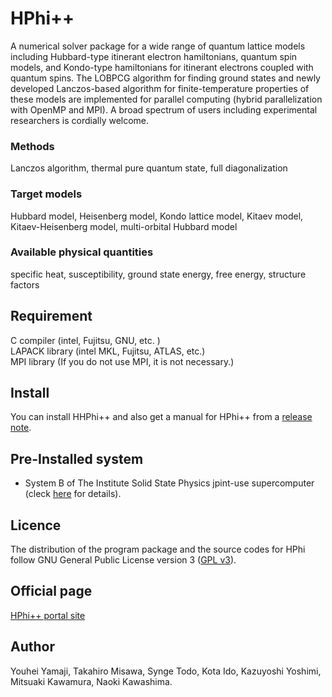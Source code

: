 HPhi++
======

A numerical solver package for a wide range of quantum lattice models including Hubbard-type itinerant electron hamiltonians, 
quantum spin models, and Kondo-type hamiltonians for itinerant electrons coupled with quantum spins. 
The LOBPCG algorithm for finding ground states and newly developed Lanczos-based algorithm 
for finite-temperature properties of these models are implemented for parallel computing 
(hybrid parallelization with OpenMP and MPI). 
A broad spectrum of users including experimental researchers is cordially welcome.

### Methods
Lanczos algorithm, thermal pure quantum state, full diagonalization  

### Target models
Hubbard model, Heisenberg model, Kondo lattice model, Kitaev model, Kitaev-Heisenberg model, multi-orbital Hubbard model

### Available physical quantities
specific heat, susceptibility, ground state energy, free energy, structure factors


## Requirement
C compiler (intel, Fujitsu, GNU, etc. )  
LAPACK library (intel MKL, Fujitsu, ATLAS, etc.)  
MPI library (If you do not use MPI, it is not necessary.)

## Install

You can install HHPhi++ and also get a manual for HPhi++ from a [release note](https://github.com/mitsuaki1987/HPhiplusplus/releases).

## Pre-Installed system
- System B of The Institute Solid State Physics jpint-use supercomputer (cleck [here](http://www.issp.u-tokyo.ac.jp/supercom/visitor/x92nxz/hphi) for details).

## Licence

The distribution of the program package and the source codes for HPhi follow GNU General Public License version 3 ([GPL v3](http://www.gnu.org/licenses/gpl-3.0.en.html)). 

## Official page
[HPhi++ portal site](https://mitsuaki1987.github.io/HPhiplusplus/index_en.html)

## Author
Youhei Yamaji, Takahiro Misawa, Synge Todo, Kota Ido, Kazuyoshi Yoshimi, Mitsuaki Kawamura, Naoki Kawashima.
